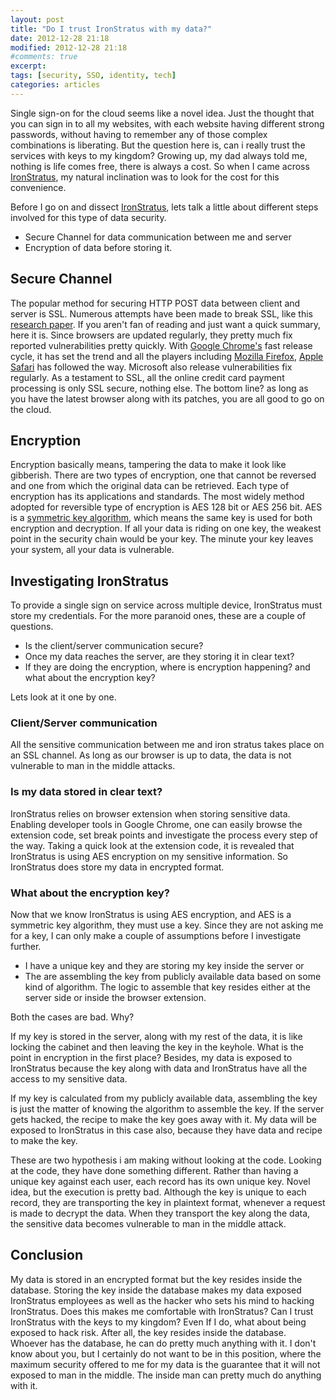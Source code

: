 ```yaml
---
layout: post
title: "Do I trust IronStratus with my data?"
date: 2012-12-28 21:18
modified: 2012-12-28 21:18
#comments: true
excerpt:
tags: [security, SSO, identity, tech]
categories: articles
---
```

Single sign-on for the cloud seems like a novel idea. Just the thought that you can sign in to all my websites, with each website having different strong passwords, without having to remember any of those complex combinations is liberating. But the question here is, can i really trust the services with keys to my kingdom? Growing up, my dad always told me, nothing is life comes free, there is always a cost. So when I came across [IronStratus](http://www.ironstratus.com), my natural inclination was to look for the cost for this convenience.

Before I go on and dissect [IronStratus](http://www.ironstratus.com), lets talk a little about different steps involved for this type of data security.

* Secure Channel for data communication between me and server
* Encryption of data before storing it.

## Secure Channel
The popular method for securing HTTP POST data between client and server is SSL. Numerous attempts have been made to break SSL, like this [research paper](http://www.cs.utexas.edu/~shmat/shmat_ccs12.pdf). If you aren't fan of reading and just want a quick summary, here it is. Since browsers are updated regularly, they pretty much fix reported vulnerabilities pretty quickly. With [Google Chrome's](http://www.google.com/chrome) fast release cycle, it has set the trend and all the players including [Mozilla Firefox](http://www.getfirefox.com), [Apple Safari](http://www.apple.com/safari) has followed the way. Microsoft also release vulnerabilities fix regularly. As a testament to SSL, all the  online credit card payment processing is only SSL secure, nothing else. The bottom line? as long as you have the latest browser along with its patches, you are all good to go on the cloud.

## Encryption
Encryption basically means, tampering the data to make it look like gibberish. There are two types of encryption, one that cannot be reversed and one from which the original data can be retrieved. Each type of encryption has its applications and standards. The most widely method adopted for reversible type of encryption is AES 128 bit or AES 256 bit. AES is a [symmetric key algorithm](http://en.wikipedia.org/wiki/Symmetric-key_algorithm), which means the same key is used for both encryption and decryption. If all your data is riding on one key, the weakest point in the security chain would be your key. The minute your key leaves your system, all your data is vulnerable.

## Investigating IronStratus
To provide a single sign on service across multiple device, IronStratus must store my credentials. For the more paranoid ones, these are a couple of questions.

* Is the client/server communication secure?
* Once my data reaches the server, are they storing it in clear text?
* If they are doing the encryption, where is encryption happening? and what about the encryption key?

Lets look at it one by one.

### Client/Server communication
All the sensitive communication between me and iron stratus takes place on an SSL channel. As long as our browser is up to data, the data is not vulnerable to man in the middle attacks.

### Is my data stored in clear text?
IronStratus relies on browser extension when storing sensitive data. Enabling developer tools in Google Chrome, one can easily browse the extension code, set break points and investigate the process every step of the way. Taking a quick look at the extension code, it is revealed that IronStratus is using AES encryption on my sensitive information. So IronStratus does store my data in encrypted format.

### What about the encryption key?
Now that we know IronStratus is using AES encryption, and AES is a symmetric key algorithm, they must use a key. Since they are not asking me for a key, I can only make a couple of assumptions before I investigate further.

* I have a unique key and they are storing my key inside the server or
* The are assembling the key from publicly available data based on some kind of algorithm. The logic to assemble that key resides either at the server side or inside the browser extension.

Both the cases are bad. Why?

If my key is stored in the server, along with my rest of the data, it is like locking the cabinet and then leaving the key in the keyhole. What is the point in encryption in the first place? Besides, my data is exposed to IronStratus because the key along with data and IronStratus have all the access to my sensitive data.

If my key is calculated from my publicly available data, assembling the key is just the matter of knowing the algorithm to assemble the key. If the server gets hacked, the recipe to make the key goes away with it. My data will be exposed to IronStratus in this case also, because they have data and recipe to make the key.

These are two hypothesis i am making without looking at the code. Looking at the code, they have done something different. Rather than having a unique key against each user, each record has its own unique key. Novel idea, but the execution is pretty bad. Although the key is unique to each record, they are transporting the key in plaintext format, whenever a request is made to decrypt the data. When they transport the key along the data, the sensitive data becomes vulnerable to man in the middle attack.

## Conclusion
My data is stored in an encrypted format but the key resides inside the database. Storing the key inside the database makes my data exposed IronStratus employees as well as the hacker who sets his mind to hacking IronStratus. Does this makes me comfortable with IronStratus? Can I trust IronStratus with the keys to my kingdom? Even If I do, what about being exposed to hack risk. After all, the key resides inside the database. Whoever has the database, he can do pretty much anything with it. I don't know about you, but I certainly do not want to be in this position, where the maximum security offered to me for my data is the guarantee that it will not exposed to man in the middle. The inside man can pretty much do anything with it.
